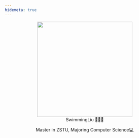 ```yaml
---
hidemeta: true
---
```

<div align="center">
    <img src="/images/SwimmingLiu.png" width=300 height=300/>
</div>
<center>
 SwimmingLiu 👨🏻‍🎓
 
 Master in ZSTU, Majoring Computer Science💻

</center>

